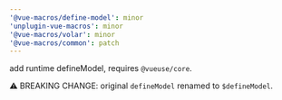 ```yaml
---
'@vue-macros/define-model': minor
'unplugin-vue-macros': minor
'@vue-macros/volar': minor
'@vue-macros/common': patch
---
```


add runtime defineModel, requires `@vueuse/core`.

⚠️ BREAKING CHANGE: original `defineModel` renamed to `$defineModel`.
